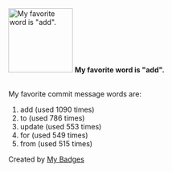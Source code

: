 <img src="https://my-badges.github.io/my-badges/favorite-word.png" alt="My favorite word is &quot;add&quot;." title="My favorite word is &quot;add&quot;." width="128">
<strong>My favorite word is &quot;add&quot;.</strong>
<br><br>

My favorite commit message words are:

1. add (used 1090 times)
2. to (used 786 times)
3. update (used 553 times)
4. for (used 549 times)
5. from (used 515 times)


Created by <a href="https://github.com/my-badges/my-badges">My Badges</a>